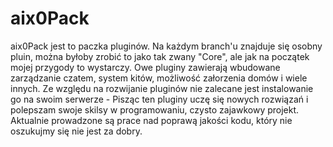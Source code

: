 # aix0Pack

aix0Pack jest to paczka pluginów. Na każdym branch'u znajduje się osobny pluin, można byłoby zrobić to jako tak zwany "Core", ale jak na początek mojej przygody to wystarczy. Owe pluginy zawierają wbudowane zarządzanie czatem, system kitów, możliwość załorzenia domów i wiele innych. Ze względu na rozwijanie pluginów nie zalecane jest instalowanie go na swoim serwerze - Pisząc ten pluginy uczę się nowych rozwiązań i polepszam swoje skilsy w programowaniu, czysto zajawkowy projekt. Aktualnie prowadzone są prace nad poprawą jakości kodu, który nie oszukujmy się nie jest za dobry.
